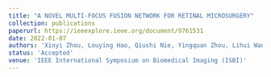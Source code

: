 ```yaml
---
title: "A NOVEL MULTI-FOCUS FUSION NETWORK FOR RETINAL MICROSURGERY"
collection: publications
paperurl: https://ieeexplore.ieee.org/document/9761531
date: 2022-01-07
authors: 'Xinyi Zhou, Louying Hao, Qiushi Nie, Yingquan Zhou, Lihui Wang, Yan Hu*, Jiang Liu'
status: 'Accepted'
venue: 'IEEE International Symposium on Biomedical Imaging (ISBI)'
---
```

